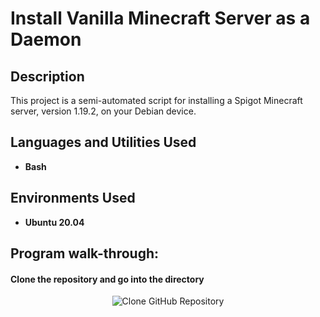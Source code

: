 <h1>Install Vanilla Minecraft Server as a Daemon</h1>

<h2>Description</h2>
This project is a semi-automated script for installing a Spigot Minecraft server, version 1.19.2, on your Debian device.
<br />


<h2>Languages and Utilities Used</h2>

- <b>Bash</b> 

<h2>Environments Used </h2>

- <b>Ubuntu 20.04</b> 

<h2>Program walk-through:</h2>

<h4>Clone the repository and go into the directory</h4>
<p align="center">
<img src="https://imgur.com/4Oj7BEW.png" alt="Clone GitHub Repository" class="center">
</p>
